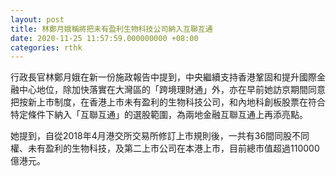 ```yaml
---
layout: post
title: 林鄭月娥稱將把未有盈利生物科技公司納入互聯互通
date: 2020-11-25 11:57:59.000000000 +08:00
categories: rthk
---
```


行政長官林鄭月娥在新一份施政報告中提到，中央繼續支持香港鞏固和提升國際金融中心地位，除加快落實在大灣區的「跨境理財通」外，亦在早前她訪京期間同意把按新上市制度，在香港上市未有盈利的生物科技公司，和內地科創板股票在符合特定條件下納入「互聯互通」的選股範圍，為兩地金融互聯互通上再添亮點。

她提到，自從2018年4月港交所交易所修訂上市規則後，一共有36間同股不同權、未有盈利的生物科技，及第二上市公司在本港上市，目前總市值超過110000億港元。
